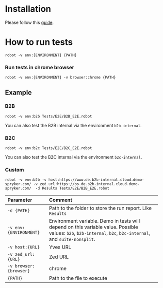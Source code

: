 # Installation

Please follow this [guide](https://spryker.atlassian.net/wiki/spaces/PS/pages/1488748622/Automation+-+Installation+instruction+and+Tools).

# How to run tests

`robot -v env:{ENVIRONMENT} {PATH}`

### Run tests in chrome browser

`robot -v env:{ENVIRONMENT} -v browser:chrome {PATH}`

## Example

### B2B

`robot -v env:b2b Tests/E2E/B2B_E2E.robot`

You can also test the B2B internal via the environment `b2b-internal`.

### B2C

`robot -v env:b2c Tests/E2E/B2C_E2E.robot`

You can also test the B2C internal via the environment `b2c-internal`.

### Custom

`robot -v env:b2b -v host:https://www.de.b2b-internal.cloud.demo-spryker.com/ -v zed_url:https://os.de.b2b-internal.cloud.demo-spryker.com/  -d Results Tests/E2E/B2B_E2E.robot`

| Parameter | Comment |
|:--- |:--- |
| `-d {PATH}` | Path to the folder to store the run report. Like `Results` |
| `-v env:{ENVIRONMENT}` | Environment variable. Demo in tests will depend on this variable value. Possible values: `b2b`, `b2b-internal`, `b2c`, `b2c-internal`, and `suite-nonsplit`. |
| `-v host:{URL}` | Yves URL |
| `-v zed_url:{URL}` | Zed URL |
| `-v browser:{browser}` | chrome |
| `{PATH}` | Path to the file to execute |
